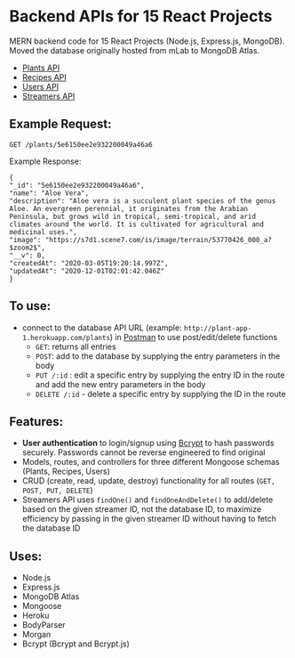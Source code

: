 # Backend APIs for 15 React Projects 
MERN backend code for 15 React Projects (Node.js, Express.js, MongoDB).   
Moved the database originally hosted from mLab to MongoDB Atlas. 
* [Plants API](http://plant-app-1.herokuapp.com/plants) 
* [Recipes API](http://plant-app-1.herokuapp.com/recipes)
* [Users API](http://plant-app-1.herokuapp.com/users)
* [Streamers API](http://plant-app-1.herokuapp.com/streamers)

## Example Request:

`GET /plants/5e6150ee2e932200049a46a6`

Example Response:
```
{
"_id": "5e6150ee2e932200049a46a6",
"name": "Aloe Vera",
"description": "Aloe vera is a succulent plant species of the genus Aloe. An evergreen perennial, it originates from the Arabian Peninsula, but grows wild in tropical, semi-tropical, and arid climates around the world. It is cultivated for agricultural and medicinal uses.",
"image": "https://s7d1.scene7.com/is/image/terrain/53770426_000_a?$zoom2$",
"__v": 0,
"createdAt": "2020-03-05T19:20:14.997Z",
"updatedAt": "2020-12-01T02:01:42.046Z"
}
``` 
## To use: 
- connect to the database API URL (example: `http://plant-app-1.herokuapp.com/plants`) in [Postman](https://www.postman.com/) to use post/edit/delete functions 
  - `GET`: returns all entries 
  - `POST`: add to the database by supplying the entry parameters in the body 
  - `PUT /:id` : edit a specific entry by supplying the entry ID in the route and add the new entry parameters in the body  
  - `DELETE /:id` - delete a specific entry by supplying the ID in the route 
  
## Features: 
- **User authentication** to login/signup using [Bcrypt](https://www.npmjs.com/package/bcryptjs) to hash passwords securely. Passwords cannot be reverse engineered to find original 
- Models, routes, and controllers for three different Mongoose schemas (Plants, Recipes, Users) 
- CRUD (create, read, update, destroy) functionality for all routes (`GET, POST, PUT, DELETE`) 
- Streamers API uses `findOne()` and `findOneAndDelete()` to add/delete based on the given streamer ID, not the database ID, to maximize efficiency by passing in the given streamer ID without having to fetch the database ID 

## Uses: 
- Node.js
- Express.js
- MongoDB Atlas
- Mongoose 
- Heroku 
- BodyParser 
- Morgan 
- Bcrypt (Bcrypt and Bcrypt.js) 

